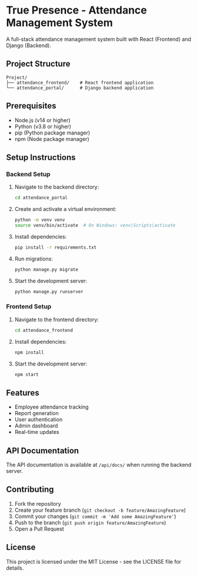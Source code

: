 # True Presence - Attendance Management System

A full-stack attendance management system built with React (Frontend) and Django (Backend).

## Project Structure

```
Project/
├── attendance_frontend/    # React frontend application
└── attendance_portal/      # Django backend application
```

## Prerequisites

- Node.js (v14 or higher)
- Python (v3.8 or higher)
- pip (Python package manager)
- npm (Node package manager)

## Setup Instructions

### Backend Setup

1. Navigate to the backend directory:
   ```bash
   cd attendance_portal
   ```

2. Create and activate a virtual environment:
   ```bash
   python -m venv venv
   source venv/bin/activate  # On Windows: venv\Scripts\activate
   ```

3. Install dependencies:
   ```bash
   pip install -r requirements.txt
   ```

4. Run migrations:
   ```bash
   python manage.py migrate
   ```

5. Start the development server:
   ```bash
   python manage.py runserver
   ```

### Frontend Setup

1. Navigate to the frontend directory:
   ```bash
   cd attendance_frontend
   ```

2. Install dependencies:
   ```bash
   npm install
   ```

3. Start the development server:
   ```bash
   npm start
   ```

## Features

- Employee attendance tracking
- Report generation
- User authentication
- Admin dashboard
- Real-time updates

## API Documentation

The API documentation is available at `/api/docs/` when running the backend server.

## Contributing

1. Fork the repository
2. Create your feature branch (`git checkout -b feature/AmazingFeature`)
3. Commit your changes (`git commit -m 'Add some AmazingFeature'`)
4. Push to the branch (`git push origin feature/AmazingFeature`)
5. Open a Pull Request

## License

This project is licensed under the MIT License - see the LICENSE file for details. 